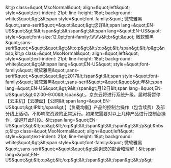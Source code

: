 &amp;lt;p class=&amp;quot;MsoNormal&amp;quot; align=&amp;quot;left&amp;quot; style=&amp;quot;text-indent: 21pt; line-height: 18pt; background: white;&amp;quot;&amp;gt;&amp;lt;span style=&amp;quot;font-family:&amp;quot; 微软雅黑&amp;quot;,sans-serif&amp;quot;=&amp;quot;&amp;quot;&amp;gt;您好&amp;lt;span lang=&amp;quot;EN-US&amp;quot;&amp;gt;!&amp;lt;/span&amp;gt;&amp;lt;/span&amp;gt;&amp;lt;span lang=&amp;quot;EN-US&amp;quot; style=&amp;quot;font-size:12.0pt;font-family:\\\\\\\\\\\\\\\\&amp;lt;br&amp;gt;&amp;quot; 微软雅黑&amp;quot;,sans-serif&amp;quot;=&amp;quot;&amp;quot;&amp;gt;&amp;lt;o:p&amp;gt;&amp;lt;/o:p&amp;gt;&amp;lt;/span&amp;gt;&amp;lt;/p&amp;gt;&amp;nbsp;&amp;lt;p class=&amp;quot;MsoNormal&amp;quot; align=&amp;quot;left&amp;quot; style=&amp;quot;text-indent: 21pt; line-height: 18pt; background: white;&amp;quot;&amp;gt;&amp;lt;span lang=&amp;quot;EN-US&amp;quot; style=&amp;quot;font-family:&amp;quot; 微软雅黑&amp;quot;,sans-serif&amp;quot;=&amp;quot;&amp;quot;&amp;gt;2017&amp;lt;/span&amp;gt;&amp;lt;span style=&amp;quot;font-family:&amp;quot; 微软雅黑&amp;quot;,sans-serif&amp;quot;=&amp;quot;&amp;quot;&amp;gt;年&amp;lt;span lang=&amp;quot;EN-US&amp;quot;&amp;gt;9&amp;lt;/span&amp;gt;月12日&amp;lt;span lang=&amp;quot;EN-US&amp;quot;&amp;gt;02:00-9:00&amp;lt;/span&amp;gt;，京东云将进行系统升级。届时将暂停【云主机】【云硬盘】【公网&amp;lt;span lang=&amp;quot;EN-US&amp;quot;&amp;gt;IP&amp;lt;/span&amp;gt;】【负载均衡】产品的控制台操作（包含续费）及部分线上活动，不影响您资源的正常运行。如果您需要对以上几种产品进行控制台操作，请避开此时段。&amp;lt;span lang=&amp;quot;EN-US&amp;quot;&amp;gt;&amp;lt;o:p&amp;gt;&amp;lt;/o:p&amp;gt;&amp;lt;/span&amp;gt;&amp;lt;/span&amp;gt;&amp;lt;/p&amp;gt;&amp;nbsp;&amp;lt;p class=&amp;quot;MsoNormal&amp;quot; align=&amp;quot;left&amp;quot; style=&amp;quot;text-indent: 21pt; line-height: 18pt; background: white;&amp;quot;&amp;gt;&amp;lt;span style=&amp;quot;font-family:&amp;quot; 微软雅黑&amp;quot;,sans-serif&amp;quot;=&amp;quot;&amp;quot;&amp;gt;感谢您的配合和理解！&amp;lt;span lang=&amp;quot;EN-US&amp;quot;&amp;gt;&amp;lt;o:p&amp;gt;&amp;lt;/o:p&amp;gt;&amp;lt;/span&amp;gt;&amp;lt;/span&amp;gt;&amp;lt;/p&amp;gt;